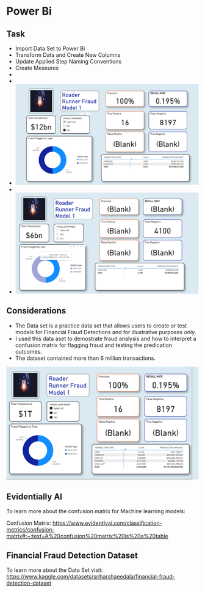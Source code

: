 # Power  Bi 


## Task 

* Import Data Set to Power Bi 
* Transform Data and Create New Columns
* Update Applied Step Naming Conventions
* Create Measures 
*
* 
* ![image](RR_Resources/RR1_16_8197.png)
*
* ![image](RR_Resources/RR2_FN_4100.png)




## Considerations

* The Data set is a practice data set that allows users to create or test models for Financial Fraud Detections and for illustrative purposes only.
* I used this data aset to demostrate fraud analysis and how to interpret a confusion matrix for flagging fraud and testing the predication outcomes.
* The dataset contained more than 6 million transactions.  


![image](RR_Resources/RR_3.png)


## Evidentially AI

To learn more about the confusion matrix for Machine learning models:

Confusion Matrix: https://www.evidentlyai.com/classification-metrics/confusion-matrix#:~:text=A%20confusion%20matrix%20is%20a%20table


## Financial Fraud Detection Dataset

To learn more about the Data Set visit: 
https://www.kaggle.com/datasets/sriharshaeedala/financial-fraud-detection-dataset






